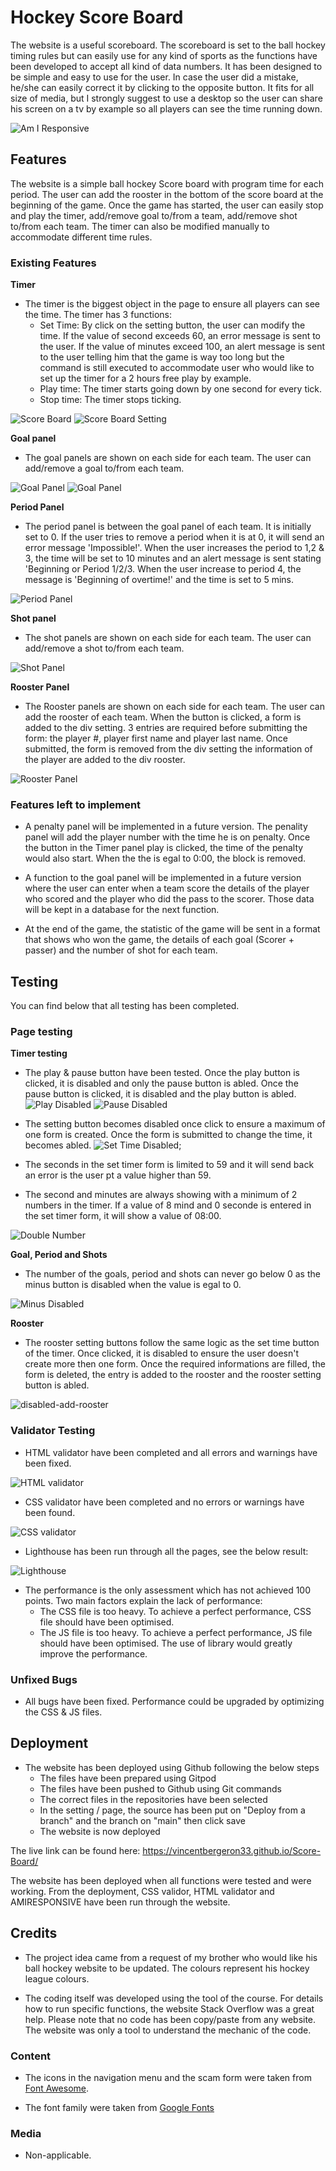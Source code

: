 # Hockey Score Board

The website is a useful scoreboard. The scoreboard is set to the ball hockey timing rules but can easily use for any kind of sports as the functions have been developed to accept all kind of data numbers. It has been designed to be simple and easy to use for the user. In case the user did a mistake, he/she can easily correct it by clicking to the opposite button. It fits for all size of media, but I strongly suggest to use a desktop so the user can share his screen on a tv by example so all players can see the time running down.

![Am I Responsive](assets/images/amiresponsive.png)

## Features

The website is a simple ball hockey Score board with program time for each period. The user can add the rooster in the bottom of the score board at the beginning of the game. Once the game has started, the user can easily stop and play the timer, add/remove goal to/from a team, add/remove shot to/from each team. The timer can also be modified manually to accommodate different time rules.

### Existing Features

__Timer__

- The timer is the biggest object in the page to ensure all players can see the time. The timer has 3 functions:
    - Set Time: By click on the setting button, the user can modify the time. If the value of second exceeds 60, an error message is sent to the user. If the value of minutes exceed 100, an alert message is sent to the user telling him that the game is way too long but the command is still executed to accommodate user who would like to set up the timer for a 2 hours free play by example.
    - Play time: The timer starts going down by one second for every tick.
    - Stop time: The timer stops ticking.

![Score Board](assets/images/scoreboard.png)
![Score Board Setting](assets/images/scoreboard-setting.png)

__Goal panel__

- The goal panels are shown on each side for each team. The user can add/remove a goal to/from each team.

![Goal Panel](assets/images/goal-team-1.png)
![Goal Panel](assets/images/goal-team-2.png)

__Period Panel__

- The period panel is between the goal panel of each team. It is initially set to 0. If the user tries to remove a period when it is at 0, it will send an error message 'Impossible!'. When the user increases the period to 1,2 & 3, the time will be set to 10 minutes and an alert message is sent stating 'Beginning or Period 1/2/3. When the user increase to period 4, the message is 'Beginning of overtime!' and the time is set to 5 mins.


![Period Panel](assets/images/period.png)

__Shot panel__

- The shot panels are shown on each side for each team. The user can add/remove a shot to/from each team. 

![Shot Panel](assets/images/shot.png)

__Rooster Panel__

- The Rooster panels are shown on each side for each team. The user can add the rooster of each team. When the button is clicked, a form is added to the div setting. 3 entries are required before submitting the form: the player #, player first name and player last name. Once submitted, the form is removed from the div setting the information of the player are added to the div rooster.


![Rooster Panel](assets/images/rooster.png)

### Features left to implement

- A penalty panel will be implemented in a future version. The penality panel will add the player number with the time he is on penalty. Once the button in the Timer panel play is clicked, the time of the penalty would also start. When the the is egal to 0:00, the block is removed.

- A function to the goal panel will be implemented in a future version where the user can enter when a team score the details of the player who scored and the player who did the pass to the scorer. Those data will be kept in a database for the next function.

- At the end of the game, the statistic of the game will be sent in a format that shows who won the game, the details of each goal (Scorer + passer) and the number of shot for each team. 

## Testing

You can find below that all testing has been completed.

### Page testing

__Timer testing__

- The play & pause button have been tested. Once the play button is clicked, it is disabled and only the pause button is abled. Once the pause button is clicked, it is disabled and the play button is abled.
![Play Disabled](assets/images/play%20disabled.png)
![Pause Disabled](assets/images/pause-disabled.png)

- The setting button becomes disabled once click to ensure a maximum of one form is created. Once the form is submitted to change the time, it becomes abled.
![Set Time Disabled](assets/images/set-time-disabled.png);

- The seconds in the set timer form is limited to 59 and it will send back an error is the user pt a value higher than 59.

- The second and minutes are always showing with a minimum of 2 numbers in the timer. If a value of 8 mind and 0 seconde is entered in the set timer form, it will show a value of 08:00.

![Double Number](assets/images/double-number.png)

__Goal, Period and Shots__

- The number of the goals, period and shots can never go below 0 as the minus button is disabled when the value is egal to 0.

![Minus Disabled](assets/images/minus-disabled.png)

__Rooster__

- The rooster setting buttons follow the same logic as the set time button of the timer. Once clicked, it is disabled to ensure the user doesn't create more then one form. Once the required informations are filled, the form is deleted, the entry is added to the rooster and the rooster setting button is abled.

![disabled-add-rooster](assets/images/disabled-add-rooster.png)


### Validator Testing

- HTML validator have been completed and all errors and warnings have been fixed.

![HTML validator](assets/images/html-validator.png)

- CSS validator have been completed and no errors or warnings have been found.

![CSS validator](assets/images/css-validator.png)

- Lighthouse has been run through all the pages, see the below result:

![Lighthouse](assets/images/lighthouse.png)

- The performance is the only assessment which has not achieved 100 points. Two main factors explain the lack of performance: 
    - The CSS file is too heavy. To achieve a perfect performance, CSS file should have been optimised.
    - The JS file is too heavy. To achieve a perfect performance, JS file should have been optimised. The use of library would greatly improve the performance.


### Unfixed Bugs

 - All bugs have been fixed. Performance could be upgraded by optimizing the CSS & JS files.

## Deployment

- The website has been deployed using Github following the below steps
    -  The files have been prepared using Gitpod
    -  The files have been pushed to Github using Git commands
    -  The correct files in the repositories have been selected
    -  In the setting / page, the source has been put on "Deploy from a branch" and the branch on "main" then click save
    -  The website is now deployed

The live link can be found here: https://vincentbergeron33.github.io/Score-Board/

The website has been deployed when all functions were tested and were working. From the deployment, CSS validor, HTML validator and AMIRESPONSIVE have been run through the website.

## Credits

- The project idea came from a request of my brother who would like his ball hockey website to be updated. The colours represent his hockey league colours.

- The coding itself was developed using the tool of the course. For details how to run specific functions, the website Stack Overflow was a great help. Please note that no code has been copy/paste from any website. The website was only a tool to understand the mechanic of the code.

### Content

- The icons in the navigation menu and the scam form were taken from [Font Awesome](https://fontawesome.com/).

- The font family were taken from [Google Fonts](https://fonts.google.com)

### Media

- Non-applicable.


